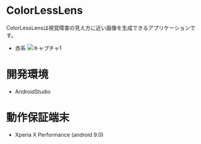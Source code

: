 # ColorLessLens
ColorLessLensは視覚障害の見え方に近い画像を生成できるアプリケーションです。
- 赤系
![キャプチャ1](https://user-images.githubusercontent.com/40309813/98000149-847cce00-1e2f-11eb-8ce8-88605efb5c6b.PNG)

# 開発環境
- AndroidStudio
# 動作保証端末
- Xperia X Performance (android 9.0)
